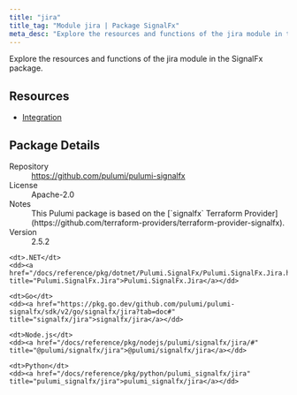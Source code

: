 ```yaml
---
title: "jira"
title_tag: "Module jira | Package SignalFx"
meta_desc: "Explore the resources and functions of the jira module in the SignalFx package."
---
```


<!-- WARNING: this file was generated by Pulumi Docs Generator. -->
<!-- Do not edit by hand unless you're certain you know what you are doing! -->

Explore the resources and functions of the jira module in the SignalFx package.

<h2 id="resources">Resources</h2>
<ul class="api">
    <li><a href="integration" title="Integration"><span class="symbol resource"></span>Integration</a></li>
</ul>

<h2 id="package-details">Package Details</h2>
<dl class="package-details">
	<dt>Repository</dt>
	<dd><a href="https://github.com/pulumi/pulumi-signalfx">https://github.com/pulumi/pulumi-signalfx</a></dd>
	<dt>License</dt>
	<dd>Apache-2.0</dd>
	<dt>Notes</dt>
	<dd>This Pulumi package is based on the [`signalfx` Terraform Provider](https://github.com/terraform-providers/terraform-provider-signalfx).</dd>
	<dt>Version</dt>
	<dd>2.5.2</dd>
</dl>



<dl class="tabular">

    <dt>.NET</dt>
    <dd><a href="/docs/reference/pkg/dotnet/Pulumi.SignalFx/Pulumi.SignalFx.Jira.html" title="Pulumi.SignalFx.Jira">Pulumi.SignalFx.Jira</a></dd>

    <dt>Go</dt>
    <dd><a href="https://pkg.go.dev/github.com/pulumi/pulumi-signalfx/sdk/v2/go/signalfx/jira?tab=doc#" title="signalfx/jira">signalfx/jira</a></dd>

    <dt>Node.js</dt>
    <dd><a href="/docs/reference/pkg/nodejs/pulumi/signalfx/jira/#" title="@pulumi/signalfx/jira">@pulumi/signalfx/jira</a></dd>

    <dt>Python</dt>
    <dd><a href="/docs/reference/pkg/python/pulumi_signalfx/jira" title="pulumi_signalfx/jira">pulumi_signalfx/jira</a></dd>

</dl>


